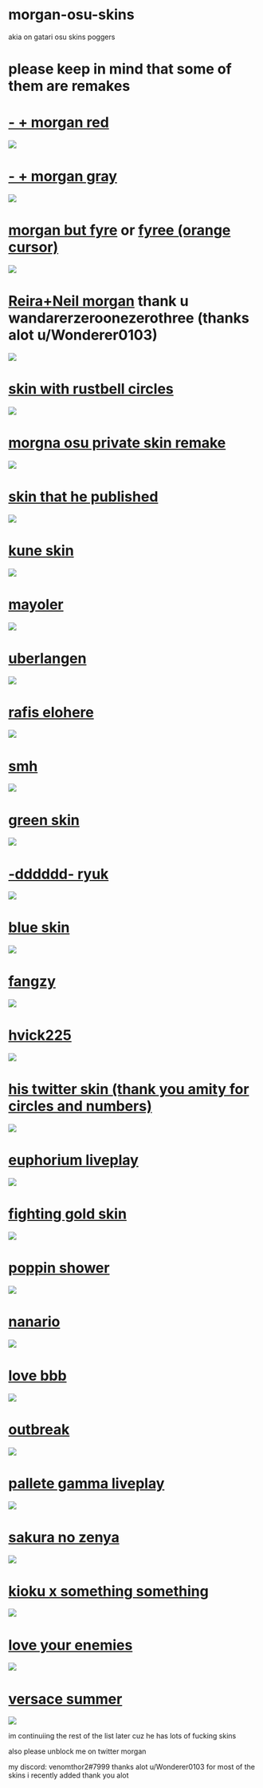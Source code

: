 # morgan-osu-skins
akia on gatari osu skins poggers
# please keep in mind that some of them are remakes

# [- + morgan red](https://morgan.s-ul.eu/hHfDd2fD)
![](https://osu.ppy.sh/ss/14096632/2672)

# [- + morgan gray](https://morgan.s-ul.eu/UJzmIsLw)
![](https://osu.ppy.sh/ss/14096660/e821)

# [morgan but fyre](https://morgan.s-ul.eu/LyX39Wqy) or [fyree (orange cursor)](https://cdn.discordapp.com/attachments/644258437735251988/644259799852122122/fyree.osk)
![](https://osu.ppy.sh/ss/14110244/ecca)

# [Reira+Neil morgan](https://morgan.s-ul.eu/v0UFDMSu) thank u wandarerzeroonezerothree (thanks alot u/Wonderer0103) 
![](https://osu.ppy.sh/ss/14110711/f410)


# [skin with rustbell circles](http://www.mediafire.com/file/wv9qpmknnpy2gmj/imey.osk/file)
![](https://i.imgur.com/0DvjwNz.png)


# [morgna osu private skin remake](https://www.mediafire.com/file/vmtpg4razibc1sd/-_%21_%23_%21_%23_%21_%23_%21_%23_%21_morgna_osu_private_skin.osk/file)
![](https://i.imgur.com/XWFPo5K.png)


# [skin that he published](https://s.put.re/XVcPLRW.osk)
![](https://i.imgur.com/0vjf2RZ.png)


# [kune skin](http://www.mediafire.com/file/7ffd7h7opdgxpeg/kune259_160601.osk/file)
![](https://i.imgur.com/iwvuZos.png)


# [mayoler](https://circle-people.com/wp-content/Skins/Mayoler/Mayoler-2017-08-10.osk)
![](https://i.imgur.com/aba5KjL.png)


# [uberlangen](https://s.put.re/VtM2LaJS.osk)
![](https://i.imgur.com/XXXMtHu.png)


# [rafis elohere](https://skins.osuck.net/index.php?newsid=164)
![](https://i.imgur.com/CodCQkm.png)


# [smh](https://s.put.re/6NeeBXHD.osk)
![](https://i.imgur.com/OQAiSos.png)


# [green skin](http://puu.sh/DFB0K/faeb561091.osk)
![](https://i.imgur.com/arIB17V.png)


# [-dddddd- ryuk](http://puu.sh/DD1aK/53a5aa7cc4.osk)
![](https://i.imgur.com/j4uWDkX.png)


# [blue skin](https://www.dropbox.com/s/fm1v0p1ndxepkyv/-%20%2B%20morgan%20final.osk?dl=0)
![](https://i.imgur.com/QjujhjH.png)


# [fangzy](https://drive.google.com/open?id=12pytaT8U290gVwzvZXaSvJnLPrS0RYfX)
![](https://i.imgur.com/BKfgTya.png)


# [hvick225](https://circle-people.com/wp-content/Skins/hvick225/hvick-2017-08-10.rar)
![](https://i.imgur.com/IAVvpYg.png)


# [his twitter skin (thank you amity for circles and numbers)](https://www.mediafire.com/file/9g3y0kcf88ue85h/-_morgan_twitter_skin_remake_by_venomthor2_updated.osk/file)
![](https://i.imgur.com/knVA5Em.png)


# [euphorium liveplay](https://s.put.re/LfAYukHg.osk) 
![](https://i.imgur.com/a3CV1yB.png)


# [fighting gold skin](https://s.put.re/7qs4bMvB.osk )
![](https://i.imgur.com/0BciGen.png)


# [poppin shower](https://s.put.re/L89DGMeC.osk ) 
![](https://i.imgur.com/KCOMG8c.png)


# [nanario](https://s.put.re/g6ft4awW.osk)
![](https://i.imgur.com/ZQOskyr.png)


# [love bbb](https://cdn.discordapp.com/attachments/644258437735251988/644258866573344769/404_Skin_Not_Found.osk)
![](https://i.imgur.com/SyEqGzb.png)


# [outbreak](https://s.put.re/DRaUjY99.osk)
![](https://i.imgur.com/bOnfM6c.png)


# [pallete gamma liveplay](https://s.put.re/g3kfEP32.osk)
![](https://i.imgur.com/YOFKy1w.png)


# [sakura no zenya](https://s.put.re/b2m9fvGa.osk)
![](https://i.imgur.com/gre8hUF.png)


# [kioku x something something](https://s.put.re/1e3q5GY3.osk)
![](https://i.imgur.com/QVZ7g6S.png)


# [love your enemies](https://www.mediafire.com/file/1yvl862rv3s2r0j/morgan_remake_updated.osk/file)
![](https://i.imgur.com/MgLVz9V.png)


# [versace summer](https://s.put.re/asAbCDT9.osk )
![](https://i.imgur.com/iay8wOm.png)


im continuiing the rest of the list later cuz he has lots of fucking skins 

also please unblock me on twitter morgan 

my discord: venomthor2#7999
thanks alot u/Wonderer0103 for most of the skins i recently added thank you alot 




